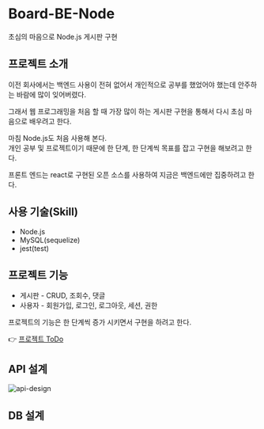 # Board-BE-Node

초심의 마음으로 Node.js 게시판 구현

## 프로젝트 소개

이전 회사에서는 백엔드 사용이 전혀 없어서 개인적으로 공부를 했었어야 했는데 안주하는 바람에 많이 잊어버렸다.

그래서 웹 프로그래밍을 처음 할 때 가장 많이 하는 게시판 구현을 통해서 다시 초심 마음으로 배우려고 한다.

마침 Node.js도 처음 사용해 본다.  
개인 공부 및 프로젝트이기 때문에 한 단계, 한 단계씩 목표를 잡고 구현을 해보려고 한다.

프론트 엔드는 react로 구현된 오픈 소스를 사용하여 지금은 백엔드에만 집중하려고 한다.

## 사용 기술(Skill)

- Node.js
- MySQL(sequelize)
- jest(test)

## 프로젝트 기능

- 게시판 - CRUD, 조회수, 댓글
- 사용자 - 회원가입, 로그인, 로그아웃, 세션, 권한

프로젝트의 기능은 한 단계씩 증가 시키면서 구현을 하려고 한다.

👉 [프로젝트 ToDo](https://github.com/whoamixzerone/Board-BE-Node/blob/main/TODO.md)

## API 설계
![api-design](https://user-images.githubusercontent.com/67082984/174292989-a8a60a2a-cd43-4804-802f-109b1f686ef4.png)

## DB 설계

